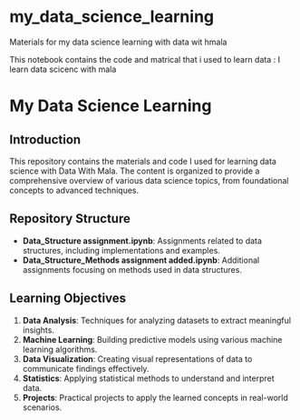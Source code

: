# my_data_science_learning
Materials for my data science learning with data wit hmala


This notebook contains the code and matrical that i used to learn data : 
I learn data scicenc with mala 

# My Data Science Learning

## Introduction

This repository contains the materials and code I used for learning data science with Data With Mala. The content is organized to provide a comprehensive overview of various data science topics, from foundational concepts to advanced techniques.

## Repository Structure

- **Data_Structure assignment.ipynb**: Assignments related to data structures, including implementations and examples.
- **Data_Structure_Methods assignment added.ipynb**: Additional assignments focusing on methods used in data structures.

## Learning Objectives

1. **Data Analysis**: Techniques for analyzing datasets to extract meaningful insights.
2. **Machine Learning**: Building predictive models using various machine learning algorithms.
3. **Data Visualization**: Creating visual representations of data to communicate findings effectively.
4. **Statistics**: Applying statistical methods to understand and interpret data.
5. **Projects**: Practical projects to apply the learned concepts in real-world scenarios.


